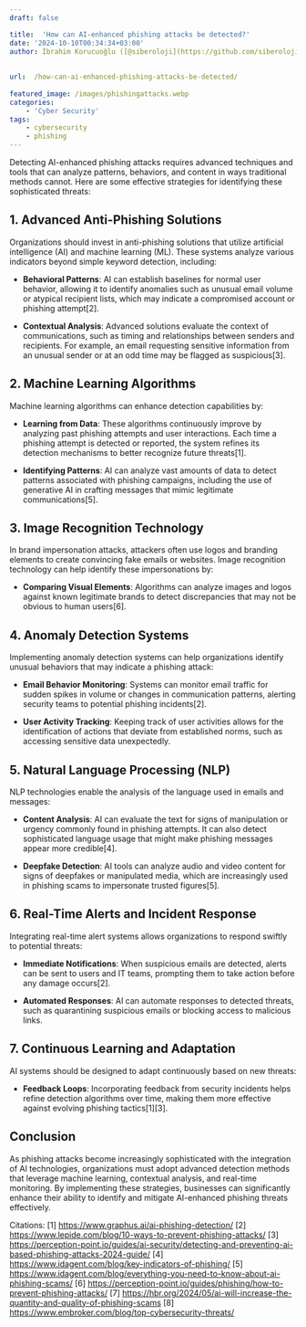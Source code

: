 ```yaml
---
draft: false

title:  'How can AI-enhanced phishing attacks be detected?'
date: '2024-10-10T00:34:34+03:00'
author: İbrahim Korucuoğlu ([@siberoloji](https://github.com/siberoloji))
 
 
url:  /how-can-ai-enhanced-phishing-attacks-be-detected/
 
featured_image: /images/phishingattacks.webp
categories:
    - 'Cyber Security'
tags:
    - cybersecurity
    - phishing
---
```



Detecting AI-enhanced phishing attacks requires advanced techniques and tools that can analyze patterns, behaviors, and content in ways traditional methods cannot. Here are some effective strategies for identifying these sophisticated threats:



## 1. **Advanced Anti-Phishing Solutions**



Organizations should invest in anti-phishing solutions that utilize artificial intelligence (AI) and machine learning (ML). These systems analyze various indicators beyond simple keyword detection, including:


* **Behavioral Patterns**: AI can establish baselines for normal user behavior, allowing it to identify anomalies such as unusual email volume or atypical recipient lists, which may indicate a compromised account or phishing attempt[2].

* **Contextual Analysis**: Advanced solutions evaluate the context of communications, such as timing and relationships between senders and recipients. For example, an email requesting sensitive information from an unusual sender or at an odd time may be flagged as suspicious[3].




## 2. **Machine Learning Algorithms**



Machine learning algorithms can enhance detection capabilities by:


* **Learning from Data**: These algorithms continuously improve by analyzing past phishing attempts and user interactions. Each time a phishing attempt is detected or reported, the system refines its detection mechanisms to better recognize future threats[1].

* **Identifying Patterns**: AI can analyze vast amounts of data to detect patterns associated with phishing campaigns, including the use of generative AI in crafting messages that mimic legitimate communications[5].




## 3. **Image Recognition Technology**



In brand impersonation attacks, attackers often use logos and branding elements to create convincing fake emails or websites. Image recognition technology can help identify these impersonations by:


* **Comparing Visual Elements**: Algorithms can analyze images and logos against known legitimate brands to detect discrepancies that may not be obvious to human users[6].




## 4. **Anomaly Detection Systems**



Implementing anomaly detection systems can help organizations identify unusual behaviors that may indicate a phishing attack:


* **Email Behavior Monitoring**: Systems can monitor email traffic for sudden spikes in volume or changes in communication patterns, alerting security teams to potential phishing incidents[2].

* **User Activity Tracking**: Keeping track of user activities allows for the identification of actions that deviate from established norms, such as accessing sensitive data unexpectedly.




## 5. **Natural Language Processing (NLP)**



NLP technologies enable the analysis of the language used in emails and messages:


* **Content Analysis**: AI can evaluate the text for signs of manipulation or urgency commonly found in phishing attempts. It can also detect sophisticated language usage that might make phishing messages appear more credible[4].

* **Deepfake Detection**: AI tools can analyze audio and video content for signs of deepfakes or manipulated media, which are increasingly used in phishing scams to impersonate trusted figures[5].




## 6. **Real-Time Alerts and Incident Response**



Integrating real-time alert systems allows organizations to respond swiftly to potential threats:


* **Immediate Notifications**: When suspicious emails are detected, alerts can be sent to users and IT teams, prompting them to take action before any damage occurs[2].

* **Automated Responses**: AI can automate responses to detected threats, such as quarantining suspicious emails or blocking access to malicious links.




## 7. **Continuous Learning and Adaptation**



AI systems should be designed to adapt continuously based on new threats:


* **Feedback Loops**: Incorporating feedback from security incidents helps refine detection algorithms over time, making them more effective against evolving phishing tactics[1][3].




## Conclusion



As phishing attacks become increasingly sophisticated with the integration of AI technologies, organizations must adopt advanced detection methods that leverage machine learning, contextual analysis, and real-time monitoring. By implementing these strategies, businesses can significantly enhance their ability to identify and mitigate AI-enhanced phishing threats effectively.



Citations: [1] https://www.graphus.ai/ai-phishing-detection/ [2] https://www.lepide.com/blog/10-ways-to-prevent-phishing-attacks/ [3] https://perception-point.io/guides/ai-security/detecting-and-preventing-ai-based-phishing-attacks-2024-guide/ [4] https://www.idagent.com/blog/key-indicators-of-phishing/ [5] https://www.idagent.com/blog/everything-you-need-to-know-about-ai-phishing-scams/ [6] https://perception-point.io/guides/phishing/how-to-prevent-phishing-attacks/ [7] https://hbr.org/2024/05/ai-will-increase-the-quantity-and-quality-of-phishing-scams [8] https://www.embroker.com/blog/top-cybersecurity-threats/
